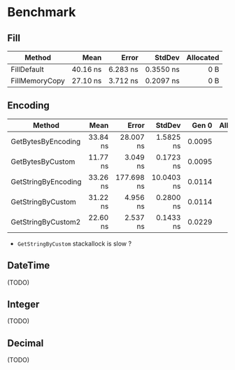 # Benchmark

## Fill

|         Method |     Mean |    Error |    StdDev | Allocated |
|--------------- |---------:|---------:|----------:|----------:|
|    FillDefault | 40.16 ns | 6.283 ns | 0.3550 ns |       0 B |
| FillMemoryCopy | 27.10 ns | 3.712 ns | 0.2097 ns |       0 B |

## Encoding

|              Method |     Mean |      Error |     StdDev |  Gen 0 | Allocated |
|-------------------- |---------:|-----------:|-----------:|-------:|----------:|
|  GetBytesByEncoding | 33.84 ns |  28.007 ns |  1.5825 ns | 0.0095 |      40 B |
|    GetBytesByCustom | 11.77 ns |   3.049 ns |  0.1723 ns | 0.0095 |      40 B |
| GetStringByEncoding | 33.26 ns | 177.698 ns | 10.0403 ns | 0.0114 |      48 B |
|   GetStringByCustom | 31.22 ns |   4.956 ns |  0.2800 ns | 0.0114 |      48 B |
|  GetStringByCustom2 | 22.60 ns |   2.537 ns |  0.1433 ns | 0.0229 |      96 B |

* `GetStringByCustom` stackallock is slow ?

## DateTime

(TODO)

## Integer

(TODO)

## Decimal

(TODO)

